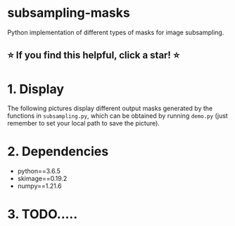 # subsampling-masks
Python implementation of different types of masks for image subsampling.

## :star: If you find this helpful, click a star! :star: ##

# 1. Display
The following pictures display different output masks generated by the functions in `subsampling.py`, 
which can be obtained by running `demo.py` (just remember to set your local path to save the picture).



# 2. Dependencies
- python==3.6.5<br>
- skimage==0.19.2<br>
- numpy==1.21.6


# 3. TODO.....
